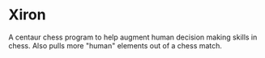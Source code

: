 # Xiron
A centaur chess program to help augment human decision making skills in chess. Also pulls more "human" elements out of a chess match.
